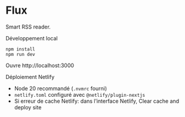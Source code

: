 # Flux

Smart RSS reader.

Développement local

```
npm install
npm run dev
```

Ouvre http://localhost:3000

Déploiement Netlify

- Node 20 recommandé (`.nvmrc` fourni)
- `netlify.toml` configuré avec `@netlify/plugin-nextjs`
- Si erreur de cache Netlify: dans l’interface Netlify, Clear cache and deploy site
